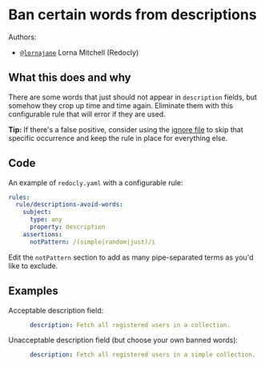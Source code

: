 # Ban certain words from descriptions

Authors:
- [`@lornajane`](https://github.com/lornajane) Lorna Mitchell (Redocly) 

## What this does and why

There are some words that just should not appear in `description` fields, but somehow they crop up time and time again. Eliminate them with this configurable rule that will error if they are used.

**Tip:** If there's a false positive, consider using the [ignore file](https://redocly.com/docs/cli/commands/lint/#generate-ignore-file) to skip that specific occurrence and keep the rule in place for everything else.

## Code

An example of `redocly.yaml` with a configurable rule:

```yaml
rules:
  rule/descriptions-avoid-words:
    subject:
      type: any
      property: description
    assertions:
      notPattern: /(simple|random|just)/i
```

Edit the `notPattern` section to add as many pipe-separated terms as you'd like to exclude.

## Examples

Acceptable description field:

```yaml
      description: Fetch all registered users in a collection.
```

Unacceptable description field (but choose your own banned words):

```yaml
      description: Fetch all registered users in a simple collection.
```

